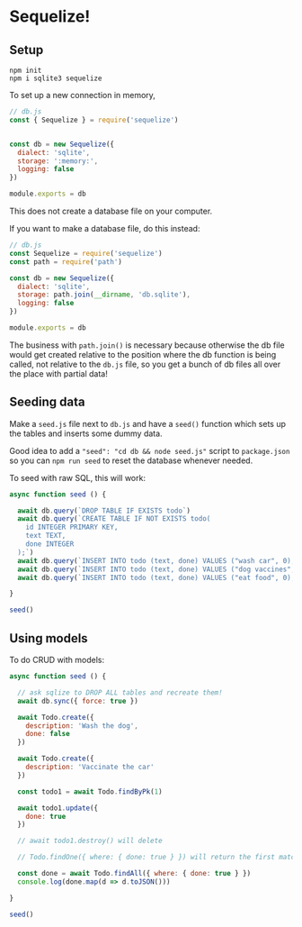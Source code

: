 # Sequelize!

## Setup

```
npm init
npm i sqlite3 sequelize
```

To set up a new connection in memory,
```js
// db.js
const { Sequelize } = require('sequelize')


const db = new Sequelize({
  dialect: 'sqlite',
  storage: ':memory:',
  logging: false
})

module.exports = db
```
This does not create a database file on your computer.

If you want to make a database file, do this instead:
```js
// db.js
const Sequelize = require('sequelize')
const path = require('path')

const db = new Sequelize({
  dialect: 'sqlite',
  storage: path.join(__dirname, 'db.sqlite'),
  logging: false
})

module.exports = db
```
The business with `path.join()` is necessary because otherwise the db file would get created relative to the position where the db function is being called, not relative to the `db.js` file, so you get a bunch of db files all over the place with partial data!

## Seeding data

Make a `seed.js` file next to `db.js` and have a `seed()` function which sets up the tables and inserts some dummy data.

Good idea to add a `"seed": "cd db && node seed.js"` script to `package.json` so you can `npm run seed` to reset the database whenever needed.

To seed with raw SQL, this will work:
```js
async function seed () {

  await db.query(`DROP TABLE IF EXISTS todo`)
  await db.query(`CREATE TABLE IF NOT EXISTS todo(
    id INTEGER PRIMARY KEY,
    text TEXT,
    done INTEGER
  );`)
  await db.query(`INSERT INTO todo (text, done) VALUES ("wash car", 0);`)
  await db.query(`INSERT INTO todo (text, done) VALUES ("dog vaccines", 1);`)
  await db.query(`INSERT INTO todo (text, done) VALUES ("eat food", 0);`)

}

seed()
```

## Using models

To do CRUD with models:
```js
async function seed () {

  // ask sqlize to DROP ALL tables and recreate them!
  await db.sync({ force: true })

  await Todo.create({
    description: 'Wash the dog',
    done: false
  })

  await Todo.create({
    description: 'Vaccinate the car'
  })

  const todo1 = await Todo.findByPk(1)

  await todo1.update({
    done: true
  })

  // await todo1.destroy() will delete

  // Todo.findOne({ where: { done: true } }) will return the first matched row

  const done = await Todo.findAll({ where: { done: true } })
  console.log(done.map(d => d.toJSON()))

}

seed()
```

